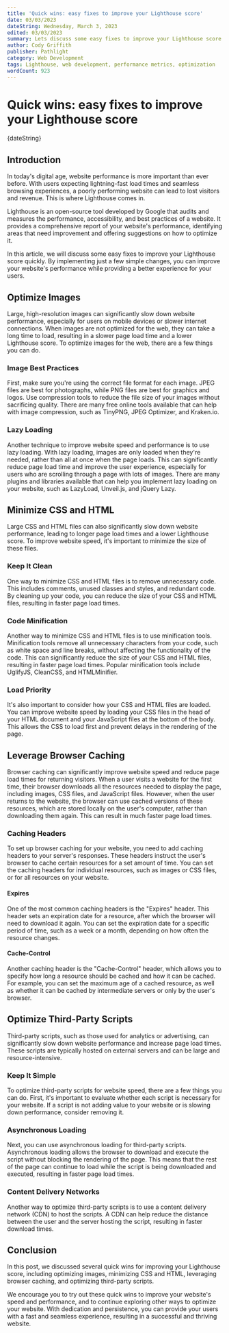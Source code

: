 ```yaml
---
title: 'Quick wins: easy fixes to improve your Lighthouse score'
date: 03/03/2023
dateString: Wednesday, March 3, 2023
edited: 03/03/2023
summary: Lets discuss some easy fixes to improve your Lighthouse score quickly, including optimizing images, minimizing CSS and HTML, leveraging browser caching, and optimizing third-party scripts.
author: Cody Griffith
publisher: Pathlight
category: Web Development
tags: Lighthouse, web development, performance metrics, optimization
wordCount: 923
---
```


# Quick wins: easy fixes to improve your Lighthouse score

{dateString}

## Introduction

In today's digital age, website performance is more important than ever before. With users expecting lightning-fast load times and seamless browsing experiences, a poorly performing website can lead to lost visitors and revenue. This is where Lighthouse comes in.

Lighthouse is an open-source tool developed by Google that audits and measures the performance, accessibility, and best practices of a website. It provides a comprehensive report of your website's performance, identifying areas that need improvement and offering suggestions on how to optimize it.

In this article, we will discuss some easy fixes to improve your Lighthouse score quickly. By implementing just a few simple changes, you can improve your website's performance while providing a better experience for your users.

## Optimize Images
Large, high-resolution images can significantly slow down website performance, especially for users on mobile devices or slower internet connections. When images are not optimized for the web, they can take a long time to load, resulting in a slower page load time and a lower Lighthouse score. To optimize images for the web, there are a few things you can do.

### Image Best Practices
First, make sure you're using the correct file format for each image. JPEG files are best for photographs, while PNG files are best for graphics and logos. Use compression tools to reduce the file size of your images without sacrificing quality. There are many free online tools available that can help with image compression, such as TinyPNG, JPEG Optimizer, and Kraken.io.

### Lazy Loading
Another technique to improve website speed and performance is to use lazy loading. With lazy loading, images are only loaded when they're needed, rather than all at once when the page loads. This can significantly reduce page load time and improve the user experience, especially for users who are scrolling through a page with lots of images. There are many plugins and libraries available that can help you implement lazy loading on your website, such as LazyLoad, Unveil.js, and jQuery Lazy.

## Minimize CSS and HTML
Large CSS and HTML files can also significantly slow down website performance, leading to longer page load times and a lower Lighthouse score. To improve website speed, it's important to minimize the size of these files.

### Keep It Clean
One way to minimize CSS and HTML files is to remove unnecessary code. This includes comments, unused classes and styles, and redundant code. By cleaning up your code, you can reduce the size of your CSS and HTML files, resulting in faster page load times.

### Code Minification
Another way to minimize CSS and HTML files is to use minification tools. Minification tools remove all unnecessary characters from your code, such as white space and line breaks, without affecting the functionality of the code. This can significantly reduce the size of your CSS and HTML files, resulting in faster page load times. Popular minification tools include UglifyJS, CleanCSS, and HTMLMinifier.

### Load Priority
It's also important to consider how your CSS and HTML files are loaded. You can improve website speed by loading your CSS files in the head of your HTML document and your JavaScript files at the bottom of the body. This allows the CSS to load first and prevent delays in the rendering of the page.

## Leverage Browser Caching
Browser caching can significantly improve website speed and reduce page load times for returning visitors. When a user visits a website for the first time, their browser downloads all the resources needed to display the page, including images, CSS files, and JavaScript files. However, when the user returns to the website, the browser can use cached versions of these resources, which are stored locally on the user's computer, rather than downloading them again. This can result in much faster page load times.

### Caching Headers
To set up browser caching for your website, you need to add caching headers to your server's responses. These headers instruct the user's browser to cache certain resources for a set amount of time. You can set the caching headers for individual resources, such as images or CSS files, or for all resources on your website.

#### Expires
One of the most common caching headers is the "Expires" header. This header sets an expiration date for a resource, after which the browser will need to download it again. You can set the expiration date for a specific period of time, such as a week or a month, depending on how often the resource changes.

#### Cache-Control
Another caching header is the "Cache-Control" header, which allows you to specify how long a resource should be cached and how it can be cached. For example, you can set the maximum age of a cached resource, as well as whether it can be cached by intermediate servers or only by the user's browser.

## Optimize Third-Party Scripts
Third-party scripts, such as those used for analytics or advertising, can significantly slow down website performance and increase page load times. These scripts are typically hosted on external servers and can be large and resource-intensive.

### Keep It Simple
To optimize third-party scripts for website speed, there are a few things you can do. First, it's important to evaluate whether each script is necessary for your website. If a script is not adding value to your website or is slowing down performance, consider removing it.

### Asynchronous Loading
Next, you can use asynchronous loading for third-party scripts. Asynchronous loading allows the browser to download and execute the script without blocking the rendering of the page. This means that the rest of the page can continue to load while the script is being downloaded and executed, resulting in faster page load times.

### Content Delivery Networks
Another way to optimize third-party scripts is to use a content delivery network (CDN) to host the scripts. A CDN can help reduce the distance between the user and the server hosting the script, resulting in faster download times.

## Conclusion
In this post, we discussed several quick wins for improving your Lighthouse score, including optimizing images, minimizing CSS and HTML, leveraging browser caching, and optimizing third-party scripts.

We encourage you to try out these quick wins to improve your website's speed and performance, and to continue exploring other ways to optimize your website. With dedication and persistence, you can provide your users with a fast and seamless experience, resulting in a successful and thriving website.

